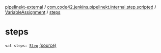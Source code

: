 [pipelinekt-external](../../index.md) / [com.code42.jenkins.pipelinekt.internal.step.scripted](../index.md) / [VariableAssignment](index.md) / [steps](./steps.md)

# steps

`val steps: `[`Step`](../../com.code42.jenkins.pipelinekt.core.step/-step/index.md) [(source)](https://github.com/code42/pipelinekt/tree/master/internal/src/main/kotlin/com/code42/jenkins/pipelinekt/internal/step/scripted/VariableAssignment.kt#L14)